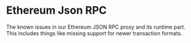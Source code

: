 # Ethereum Json RPC

The known issues in our Ethereum JSON RPC proxy and its runtime part. This includes things like missing support for
newer transaction formats.
